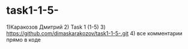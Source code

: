 # task1-1-5-
1)Каракозов Дмитрий
2) Task 1 (1-5)
3) https://github.com/dimaskarakozov/task1-1-5-.git
4) все комментарии прямо в коде
